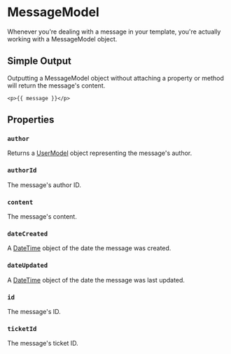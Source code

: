 # MessageModel

Whenever you're dealing with a message in your template, you're actually working with a MessageModel object.

## Simple Output

Outputting a MessageModel object without attaching a property or method will return the message's content.

```twig
<p>{{ message }}</p>
```

## Properties

### `author`

Returns a [UserModel](https://docs.craftcms.com/api/v3/craft-elements-user.html) object representing the message's author.

### `authorId`

The message's author ID.

### `content`

The message's content.

### `dateCreated`

A [DateTime](http://php.net/manual/en/class.datetime.php) object of the date the message was created.

### `dateUpdated`

A [DateTime](http://php.net/manual/en/class.datetime.php) object of the date the message was last updated.

### `id`

The message's ID.

### `ticketId`

The message's ticket ID.
